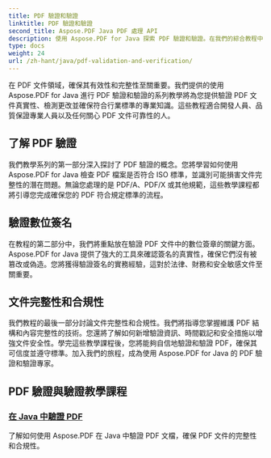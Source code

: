 ```yaml
---
title: PDF 驗證和驗證
linktitle: PDF 驗證和驗證
second_title: Aspose.PDF Java PDF 處理 API
description: 使用 Aspose.PDF for Java 探索 PDF 驗證和驗證。在我們的綜合教程中確保文件的完整性和合規性。
type: docs
weight: 24
url: /zh-hant/java/pdf-validation-and-verification/
---
```


在 PDF 文件領域，確保其有效性和完整性至關重要。我們提供的使用 Aspose.PDF for Java 進行 PDF 驗證和驗證的系列教學將為您提供驗證 PDF 文件真實性、檢測更改並確保符合行業標準的專業知識。這些教程適合開發人員、品質保證專業人員以及任何關心 PDF 文件可靠性的人。

## 了解 PDF 驗證

我們教學系列的第一部分深入探討了 PDF 驗證的概念。您將學習如何使用 Aspose.PDF for Java 檢查 PDF 檔案是否符合 ISO 標準，並識別可能損害文件完整性的潛在問題。無論您處理的是 PDF/A、PDF/X 或其他規範，這些教學課程都將引導您完成確保您的 PDF 符合規定標準的流程。

## 驗證數位簽名

在教程的第二部分中，我們將重點放在驗證 PDF 文件中的數位簽章的關鍵方面。 Aspose.PDF for Java 提供了強大的工具來確認簽名的真實性，確保它們沒有被篡改或偽造。您將獲得驗證簽名的實務經驗，這對於法律、財務和安全敏感文件至關重要。

## 文件完整性和合規性

我們教程的最後一部分討論文件完整性和合規性。我們將指導您掌握維護 PDF 結構和內容完整性的技術。您還將了解如何新增驗證資訊、時間戳記和安全措施以增強文件安全性。學完這些教學課程後，您將能夠自信地驗證和驗證 PDF，確保其可信度並遵守標準。加入我們的旅程，成為使用 Aspose.PDF for Java 的 PDF 驗證和驗證專家。

## PDF 驗證與驗證教學課程
### [在 Java 中驗證 PDF](./validate-pdf-in-java/)
了解如何使用 Aspose.PDF 在 Java 中驗證 PDF 文檔，確保 PDF 文件的完整性和合規性。